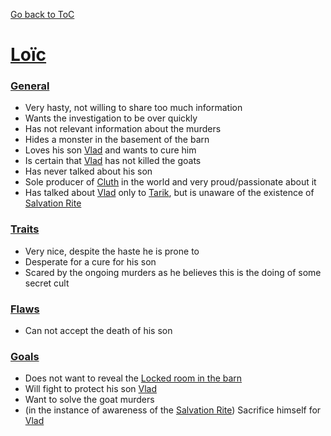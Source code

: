[Go back to ToC](<../../../__build/Table Of Contents.md>)

# [Loïc](<loïc.md#loïc>)

### [General](<vlad.md#general>)

-   Very hasty, not willing to share too much information
-   Wants the investigation to be over quickly
-   Has not relevant information about the murders
-   Hides a monster in the basement of the barn
-   Loves his son [Vlad](<vlad.md#vlad>) and wants to cure him
-   Is certain that [Vlad](<vlad.md#vlad>) has not killed the goats
-   Has never talked about his son
-   Sole producer of [Cluth](<../../World/khanate/Jatt.md#cluth>) in the world and very proud/passionate about it
-   Has talked about [Vlad](<vlad.md#vlad>) only to [Tarik](<tarik.md#tarik-inns-regular>), but is unaware of the existence of [Salvation Rite](<tarik.md#salvation-rite>)

### [Traits](<vlad.md#traits>)

-   Very nice, despite the haste he is prone to
-   Desperate for a cure for his son
-   Scared by the ongoing murders as he believes this is the doing of some secret cult

### [Flaws](<vlad.md#flaws>)

-   Can not accept the death of his son

### [Goals](<vlad.md#goals>)

-   Does not want to reveal the [Locked room in the barn](<../../World/khanate/Jatt.md#locked-room-in-the-barn>)
-   Will fight to protect his son [Vlad](<vlad.md#vlad>)
-   Want to solve the goat murders
-   (in the instance of awareness of the [Salvation Rite](<tarik.md#salvation-rite>)) Sacrifice himself for [Vlad](<vlad.md#vlad>)
